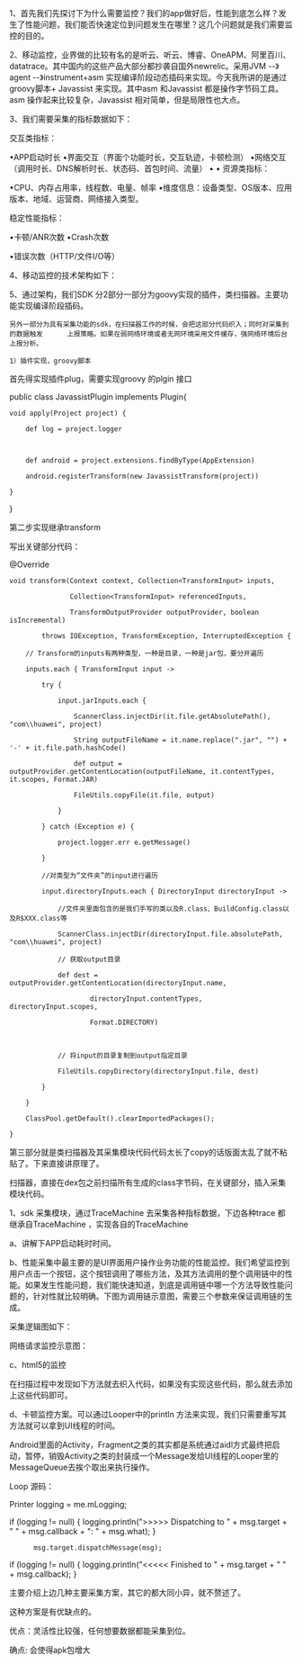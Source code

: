 1、首先我们先探讨下为什么需要监控？我们的app做好后，性能到底怎么样？发生了性能问题，我们能否快速定位到问题发生在哪里？这几个问题就是我们需要监控的目的。

2、移动监控，业界做的比较有名的是听云、听云、博睿、OneAPM、阿里百川、datatrace。其中国内的这些产品大部分都抄袭自国外newrelic。采用JVM --》 agent  --》instrument+asm 实现编译阶段动态插码来实现。今天我所讲的是通过groovy脚本+ Javassist 来实现。其中asm 和Javassist 都是操作字节码工具。asm 操作起来比较复杂，Javassist 相对简单，但是局限性也大点。

3、我们需要采集的指标数据如下：

交互类指标：

•APP启动时长
•界面交互（界面个功能时长，交互轨迹，卡顿检测）
•网络交互（调用时长、DNS解析时长、状态码、首包时间、流量）
•
•
资源类指标：

•CPU、内存占用率，线程数、电量、帧率
•维度信息：设备类型、OS版本、应用版本、地域、运营商、网络接入类型。


稳定性能指标：

•卡顿/ANR次数
•Crash次数

•错误次数（HTTP/文件I/O等）



4、移动监控的技术架构如下：





5、通过架构，我们SDK 分2部分一部分为goovy实现的插件，类扫描器。主要功能实现编译阶段插码。

    另外一部分为具有采集功能的sdk，在扫描器工作的时候，会把这部分代码织入；同时对采集到的数据触发      上报策略。如果在弱网络环境或者无网环境采用文件缓存，强网络环境后台上报分析。

    1）插件实现，groovy脚本

    



 

首先得实现插件plug，需要实现groovy 的plgin 接口

public class JavassistPlugin  implements Plugin<Project>{

    void apply(Project project) {

        def log = project.logger

 

        def android = project.extensions.findByType(AppExtension)

        android.registerTransform(new JavassistTransform(project))

    }

}

第二步实现继承transform

写出关键部分代码：

@Override

    void transform(Context context, Collection<TransformInput> inputs,

                   Collection<TransformInput> referencedInputs,

                   TransformOutputProvider outputProvider, boolean isIncremental)

            throws IOException, TransformException, InterruptedException {

        // Transform的inputs有两种类型，一种是目录，一种是jar包，要分开遍历

        inputs.each { TransformInput input ->

            try {

                input.jarInputs.each {

                    ScannerClass.injectDir(it.file.getAbsolutePath(), "com\\huawei", project)

                    String outputFileName = it.name.replace(".jar", "") + '-' + it.file.path.hashCode()

                    def output = outputProvider.getContentLocation(outputFileName, it.contentTypes, it.scopes, Format.JAR)

                    FileUtils.copyFile(it.file, output)

                }

            } catch (Exception e) {

                project.logger.err e.getMessage()

            }

            //对类型为“文件夹”的input进行遍历

            input.directoryInputs.each { DirectoryInput directoryInput ->

                //文件夹里面包含的是我们手写的类以及R.class、BuildConfig.class以及R$XXX.class等

                ScannerClass.injectDir(directoryInput.file.absolutePath, "com\\huawei", project)

                // 获取output目录

                def dest = outputProvider.getContentLocation(directoryInput.name,

                        directoryInput.contentTypes, directoryInput.scopes,

                        Format.DIRECTORY)

 

                // 将input的目录复制到output指定目录

                FileUtils.copyDirectory(directoryInput.file, dest)

            }

        }

        ClassPool.getDefault().clearImportedPackages();

    }

第三部分就是类扫描器及其采集模块代码代码太长了copy的话版面太乱了就不粘贴了。下来直接讲原理了。

 

扫描器，直接在dex包之前扫描所有生成的class字节码，在关键部分，插入采集模块代码。

1、sdk 采集模块，通过TraceMachine 去采集各种指标数据，下边各种trace 都继承自TraceMachine ，实现各自的TraceMachine 



a、讲解下APP启动耗时时间。



 

b、性能采集中最主要的是UI界面用户操作业务功能的性能监控。我们希望监控到用户点击一个按钮，这个按钮调用了哪些方法，及其方法调用的整个调用链中的性能。如果发生性能问题，我们能快速知道，到底是调用链中哪一个方法导致性能问题的，针对性就比较明确。下图为调用链示意图，需要三个参数来保证调用链的生成。 

采集逻辑图如下：



网络请求监控示意图：

c、html5的监控



在扫描过程中发现如下方法就去织入代码，如果没有实现这些代码，那么就去添加上这些代码即可。

d、卡顿监控方案。可以通过Looper中的println 方法来实现，我们只需要重写其方法就可以拿到UI线程的时间。

Android里面的Activity，Fragment之类的其实都是系统通过aidl方式最终把启动，暂停，销毁Activity之类的封装成一个Message发给UI线程的Looper里的MessageQueue去挨个取出来执行操作。


Loop 源码：

Printer logging = me.mLogging;

 if (logging != null) { logging.println(">>>>> Dispatching to " + msg.target + " " + msg.callback + ": " + msg.what); }

          msg.target.dispatchMessage(msg);

if (logging != null) { logging.println("<<<<< Finished to " + msg.target + " " + msg.callback); }

主要介绍上边几种主要采集方案，其它的都大同小异，就不赘述了。

这种方案是有优缺点的。

优点：灵活性比较强，任何想要数据都能采集到位。

确点:   会使得apk包增大
